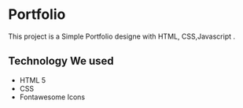 # Portfolio

This project is a Simple Portfolio designe with HTML, CSS,Javascript .

## Technology We used
- HTML 5
- CSS 
- Fontawesome Icons 

